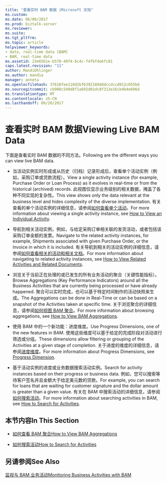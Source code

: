```yaml
---
title: "查看实时 BAM 数据 |Microsoft 文档"
ms.custom: 
ms.date: 06/08/2017
ms.prod: biztalk-server
ms.reviewer: 
ms.suite: 
ms.tgt_pltfrm: 
ms.topic: article
helpviewer_keywords:
- data, real-time data [BAM]
- BAM, real-time data
ms.assetid: 23e6561e-b570-49f4-bc4c-f4fbfde6fc81
caps.latest.revision: "11"
author: MandiOhlinger
ms.author: mandia
manager: anneta
ms.openlocfilehash: 37610fee118d2bf6392189dddccdccd912c055b8
ms.sourcegitcommit: cb908c540d8f1a692d01dc8f313e16cb4b4e696d
ms.translationtype: MT
ms.contentlocale: zh-CN
ms.lasthandoff: 09/20/2017
---
```

# <a name="viewing-live-bam-data"></a><span data-ttu-id="c532f-102">查看实时 BAM 数据</span><span class="sxs-lookup"><span data-stu-id="c532f-102">Viewing Live BAM Data</span></span>
<span data-ttu-id="c532f-103">下面是查看实时 BAM 数据的不同方法。</span><span class="sxs-lookup"><span data-stu-id="c532f-103">Following are the different ways you can view live BAM data.</span></span>  
  
-   <span data-ttu-id="c532f-104">当活动实例实时形成或从历史（归档）记录形成后，查看单个活动实例（例如，采购订单或贷款流程）。</span><span class="sxs-lookup"><span data-stu-id="c532f-104">View a single activity instance (for example, Purchase Order or Loan Process) as it evolves in real-time or from the historical (archived) records.</span></span> <span data-ttu-id="c532f-105">此视图仅显示业务级别的相关数据，掩盖了各种不同实现的复杂性。</span><span class="sxs-lookup"><span data-stu-id="c532f-105">This view shows only the data relevant at the business level and hides complexity of the diverse implementation.</span></span> <span data-ttu-id="c532f-106">有关查看的单个活动实例的详细信息，请参阅[如何查看单个活动](../core/how-to-view-an-individual-activity.md)。</span><span class="sxs-lookup"><span data-stu-id="c532f-106">For more information about viewing a single activity instance, see [How to View an Individual Activity](../core/how-to-view-an-individual-activity.md).</span></span>  
  
-   <span data-ttu-id="c532f-107">导航到相关活动实例，例如，与给定采购订单相关联的发货活动，或者包括该采购订单金额的发票。</span><span class="sxs-lookup"><span data-stu-id="c532f-107">Navigate to the related activity instances, for example, Shipments associated with given Purchase Order, or the Invoice in which it is included.</span></span> <span data-ttu-id="c532f-108">有关导航到相关的活动实例的详细信息，请参阅[如何查看相关的活动和相关文档](../core/how-to-view-related-activities-and-related-documents.md)。</span><span class="sxs-lookup"><span data-stu-id="c532f-108">For more information about navigating to related activity instances, see [How to View Related Activities and Related Documents](../core/how-to-view-related-activities-and-related-documents.md).</span></span>  
  
-   <span data-ttu-id="c532f-109">浏览关于当前正在处理的或已发生的所有业务活动的聚合（关键性能指标）。</span><span class="sxs-lookup"><span data-stu-id="c532f-109">Browse Aggregations (Key Performance Indicators) around all the Business Activities that are currently being processed or have already happened.</span></span> <span data-ttu-id="c532f-110">聚合可以实时完成，也可以基于特定时间制作的活动快照来生成。</span><span class="sxs-lookup"><span data-stu-id="c532f-110">The Aggregations can be done in Real-Time or can be based on a snapshot of the Activities taken at specific time.</span></span> <span data-ttu-id="c532f-111">关于浏览聚合的详细信息，请参阅[如何视图 BAM 聚合](../core/how-to-view-bam-aggregations.md)。</span><span class="sxs-lookup"><span data-stu-id="c532f-111">For more information about browsing aggregations, see [How to View BAM Aggregations](../core/how-to-view-bam-aggregations.md).</span></span>  
  
-   <span data-ttu-id="c532f-112">使用 BAM 中的一个新功能：进度维度。</span><span class="sxs-lookup"><span data-stu-id="c532f-112">Use Progress Dimensions, one of the new features in BAM.</span></span> <span data-ttu-id="c532f-113">使用这些维度可以基于给定的完成阶段对活动进行筛选或分组。</span><span class="sxs-lookup"><span data-stu-id="c532f-113">These dimensions allow filtering or grouping of the Activities at a given stage of completion.</span></span> <span data-ttu-id="c532f-114">关于进度的维度的详细信息，请参阅[进度维度](../core/progress-dimension.md)。</span><span class="sxs-lookup"><span data-stu-id="c532f-114">For more information about Progress Dimensions, see [Progress Dimension](../core/progress-dimension.md).</span></span>  
  
-   <span data-ttu-id="c532f-115">基于活动实例的进度或业务数据搜索活动实例。</span><span class="sxs-lookup"><span data-stu-id="c532f-115">Search for activity instances based on their progress or business data.</span></span> <span data-ttu-id="c532f-116">例如，您可以搜索等待客户签名并且金额大于给定美元数的贷款。</span><span class="sxs-lookup"><span data-stu-id="c532f-116">For example, you can search for loans that are waiting for customer signature and the dollar amount is greater than a given value.</span></span> <span data-ttu-id="c532f-117">有关在 BAM 中搜索活动的详细信息，请参阅[如何搜索活动](../core/how-to-search-for-activities.md)。</span><span class="sxs-lookup"><span data-stu-id="c532f-117">For more information about searching activities in BAM, see [How to Search for Activities](../core/how-to-search-for-activities.md).</span></span>  
  
## <a name="in-this-section"></a><span data-ttu-id="c532f-118">本节内容</span><span class="sxs-lookup"><span data-stu-id="c532f-118">In This Section</span></span>  
  
-   [<span data-ttu-id="c532f-119">如何查看 BAM 聚合</span><span class="sxs-lookup"><span data-stu-id="c532f-119">How to View BAM Aggregations</span></span>](../core/how-to-view-bam-aggregations.md)  
  
-   [<span data-ttu-id="c532f-120">如何搜索活动</span><span class="sxs-lookup"><span data-stu-id="c532f-120">How to Search for Activities</span></span>](../core/how-to-search-for-activities.md)  
  
## <a name="see-also"></a><span data-ttu-id="c532f-121">另请参阅</span><span class="sxs-lookup"><span data-stu-id="c532f-121">See Also</span></span>  
 [<span data-ttu-id="c532f-122">监视与 BAM 业务活动</span><span class="sxs-lookup"><span data-stu-id="c532f-122">Monitoring Business Activities with BAM</span></span>](../core/monitoring-business-activities-with-bam.md)